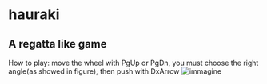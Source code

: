 # hauraki
A regatta like game
-------------------------------------------------------------------------------
How to play:
move the wheel with PgUp or PgDn, you must choose the right angle(as showed in figure), then push with DxArrow
![immagine](https://github.com/cirillistefano/hauraki/assets/56515908/44ee37c5-eceb-4148-aa8a-bdd0589e1bac)
